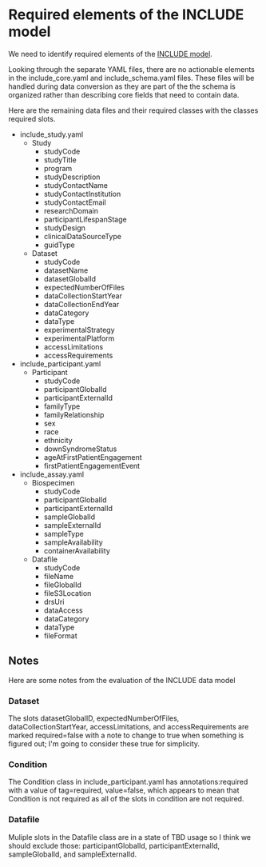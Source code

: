 # Required elements of the INCLUDE model

We need to identify required elements of the [INCLUDE model](https://github.com/include-dcc/include-linkml).

Looking through the separate YAML files, there are no actionable elements in the include_core.yaml and include_schema.yaml files. These files will be handled during data conversion as they are part of the the schema is organized rather than describing core fields that need to contain data.

Here are the remaining data files and their required classes with the classes required slots.

 - include_study.yaml
    - Study
        - studyCode
        - studyTitle
        - program
        - studyDescription
        - studyContactName
        - studyContactInstitution
        - studyContactEmail
        - researchDomain
        - participantLifespanStage
        - studyDesign
        - clinicalDataSourceType
        - guidType
    - Dataset
        - studyCode
        - datasetName
        - datasetGlobalId
        - expectedNumberOfFiles
        - dataCollectionStartYear
        - dataCollectionEndYear
        - dataCategory
        - dataType
        - experimentalStrategy
        - experimentalPlatform
        - accessLimitations
        - accessRequirements
 - include_participant.yaml
    - Participant
        - studyCode
        - participantGlobalId
        - participantExternalId
        - familyType
        - familyRelationship
        - sex
        - race
        - ethnicity
        - downSyndromeStatus
        - ageAtFirstPatientEngagement
        - firstPatientEngagementEvent
- include_assay.yaml
    - Biospecimen
        - studyCode
        - participantGlobalId
        - participantExternalId    
        - sampleGlobalId
        - sampleExternalId
        - sampleType
        - sampleAvailability
        - containerAvailability
    - Datafile
        - studyCode
        - fileName
        - fileGlobalId
        - fileS3Location
        - drsUri
        - dataAccess
        - dataCategory
        - dataType
        - fileFormat


 ## Notes
 Here are some notes from the evaluation of the INCLUDE data model

 ### Dataset
 The slots datasetGlobalID, expectedNumberOfFiles, dataCollectionStartYear, accessLimitations, and accessRequirements are marked required=false with a note to change to true when something is figured out; I'm going to consider these true for simplicity.

 ### Condition
The Condition class in include_participant.yaml has annotations:required with a value of tag=required, value=false, which appears to mean that Condition is not required as all of the slots in condition are not required.

### Datafile
Muliple slots in the Datafile class are in a state of TBD usage so I think we should exclude those: participantGlobalId, participantExternalId, sampleGlobalId, and sampleExternalId.
